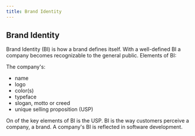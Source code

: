 ```yaml
---
title: Brand Identity
---
```

## Brand Identity

Brand Identity (BI) is how a brand defines itself. With a well-defined BI a company becomes recognizable to the general public. 
Elements of BI: 

The company's:
- name
- logo
- color(s)
- typeface
- slogan, motto or creed
- unique selling proposition (USP)

On of the key elements of BI is the USP. BI is the way customers perceive a company, a brand. A company's BI is reflected in software development. 



